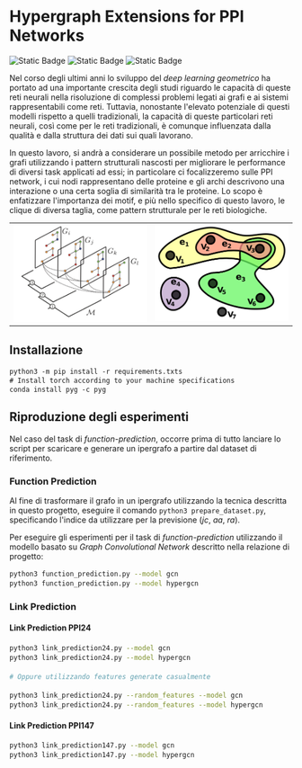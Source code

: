 # Hypergraph Extensions for PPI Networks

![Static Badge](https://img.shields.io/badge/python-3.10.14-green)
![Static Badge](https://img.shields.io/badge/torch-2.0.0%2Bcu121-blue)
![Static Badge](https://img.shields.io/badge/torch_geometric-2.5.0-blue)

Nel corso degli ultimi anni lo sviluppo del *deep learning geometrico* ha portato ad una importante crescita degli studi riguardo le capacità di queste reti neurali nella risoluzione di complessi problemi legati ai grafi e ai sistemi rappresentabili come reti. Tuttavia, nonostante l'elevato potenziale di questi modelli rispetto a quelli tradizionali, la capacità di queste particolari reti neurali, così come per le reti tradizionali, è comunque influenzata dalla qualità e dalla struttura dei dati sui quali lavorano.

In questo lavoro, si andrà a considerare un possibile metodo per arricchire i grafi utilizzando i pattern strutturali nascosti per migliorare le performance di diversi task applicati ad essi; in particolare ci focalizzeremo sulle PPI network, i cui nodi rappresentano delle proteine e gli archi descrivono una interazione o una certa soglia di similarità tra le proteine. Lo scopo è enfatizzare l'importanza dei motif, e più nello specifico di questo lavoro, le clique di diversa taglia, come pattern strutturale per le reti biologiche.

<table border="0">
    <tr>
        <td>
            <img src="assets/multi-layer-network.png" alt="Multi-Layer Network">
        </td>
        <td>
            <img src="assets/hypergraph.png" alt="Multi-Layer Network">
        </td>
    </tr>
</table>

## Installazione

```
python3 -m pip install -r requirements.txts
# Install torch according to your machine specifications
conda install pyg -c pyg
```

## Riproduzione degli esperimenti

Nel caso del task di *function-prediction*, occorre prima di tutto lanciare lo script per scaricare e generare un ipergrafo a partire dal dataset di riferimento.

### Function Prediction

Al fine di trasformare il grafo in un ipergrafo utilizzando la tecnica descritta in questo progetto, eseguire il comando `python3 prepare_dataset.py`, specificando l'indice da utilizzare per la previsione (*jc*, *aa*, *ra*).

Per eseguire gli esperimenti per il task di *function-prediction* utilizzando il modello basato su *Graph Convolutional Network* descritto nella relazione di progetto:

```bash
python3 function_prediction.py --model gcn
python3 function_prediction.py --model hypergcn
```

### Link Prediction

#### Link Prediction PPI24

```bash
python3 link_prediction24.py --model gcn
python3 link_prediction24.py --model hypergcn

# Oppure utilizzando features generate casualmente

python3 link_prediction24.py --random_features --model gcn
python3 link_prediction24.py --random_features --model hypergcn
```

#### Link Prediction PPI147

```bash
python3 link_prediction147.py --model gcn
python3 link_prediction147.py --model hypergcn
```

